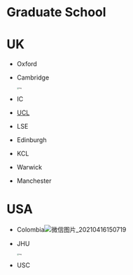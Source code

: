 # Graduate School

# UK

- Oxford

- Cambridge

  <img src="https://gitee.com/chongfengling/picbed_fan/raw/master/img/%E5%BE%AE%E4%BF%A1%E5%9B%BE%E7%89%87_20210416143456.png" alt="img" style="zoom:25%;" />

- IC

- [UCL](intro-program\grad-school\ucl.md)

- LSE

- Edinburgh

- KCL

- Warwick

- Manchester

# USA

- Colombia![微信图片_20210416150719](https://gitee.com/chongfengling/picbed_fan/raw/master/img/%E5%BE%AE%E4%BF%A1%E5%9B%BE%E7%89%87_20210416150719.png)

- JHU

  <img src="https://gitee.com/chongfengling/picbed_fan/raw/master/img/%E5%BE%AE%E4%BF%A1%E5%9B%BE%E7%89%87_20210416140026.jpg" alt="img" style="zoom: 25%;" />

- USC

